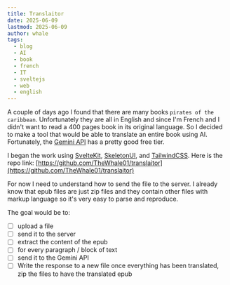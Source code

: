 ```yaml
---
title: Translaitor
date: 2025-06-09
lastmod: 2025-06-09
author: whale
tags:
  - blog
  - AI
  - book
  - french
  - IT
  - sveltejs
  - web
  - english
---
```

A couple of days ago I found that there are many books `pirates of the caribbean`. Unfortunately they are all in English and since I'm French and I didn't want to read a 400 pages book in its original language. So I decided to make a tool that would be able to translate an entire book using AI. Fortunately, the [Gemini API](https://gemini.google.com) has a pretty good free tier.

I began the work using [SvelteKit](https://svelte.dev/docs/kit/introduction), [SkeletonUI](https://www.skeleton.dev/), and [TailwindCSS](https://tailwindcss.com/). Here is the repo link: [https://github.com/TheWhale01/translaitor](https://github.com/TheWhale01/translaitor)

For now I need to understand how to send the file to the server. I already know that epub files are just zip files and they contain other files with markup language so it's very easy to parse and reproduce.

The goal would be to:
- [ ] upload a file
- [ ] send it to the server
- [ ] extract the content of the epub
- [ ] for every paragraph / block of text
- [ ] send it to the Gemini API
- [ ] Write the response to a new file
 once everything has been translated, zip the files to have the translated epub